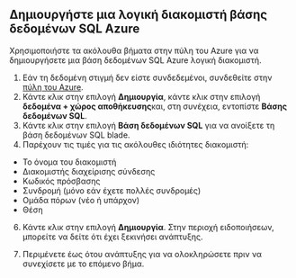 
<!--
includes/sql-database-create-new-server-portal.md

Latest Freshness check:  2016-04-11 , carlrab.

As of circa 2016-04-11, the following topics might include this include:
articles/sql-database/sql-database-get-started-tutorial.md

-->
## <a name="create-an-azure-sql-database-logical-server"></a>Δημιουργήστε μια λογική διακομιστή βάσης δεδομένων SQL Azure

Χρησιμοποιήστε τα ακόλουθα βήματα στην πύλη του Azure για να δημιουργήσετε μια βάση δεδομένων SQL Azure λογική διακομιστή.

1. Εάν τη δεδομένη στιγμή δεν είστε συνδεδεμένοι, συνδεθείτε στην [πύλη του Azure](http://portal.azure.com).
2. Κάντε κλικ στην επιλογή **Δημιουργία**, κάντε κλικ στην επιλογή **δεδομένα + χώρος αποθήκευσης**και, στη συνέχεια, εντοπίστε **Βάσης δεδομένων SQL**.
3. Κάντε κλικ στην επιλογή **Βάση δεδομένων SQL** για να ανοίξετε τη βάση δεδομένων SQL blade.
5. Παρέχουν τις τιμές για τις ακόλουθες ιδιότητες διακομιστή:

 - Το όνομα του διακομιστή
 - Διακομιστής διαχείρισης σύνδεσης
 - Κωδικός πρόσβασης
 - Συνδρομή (μόνο εάν έχετε πολλές συνδρομές)
 - Ομάδα πόρων (νέο ή υπάρχον)
 - Θέση


6.  Κάντε κλικ στην επιλογή **Δημιουργία**. Στην περιοχή ειδοποιήσεων, μπορείτε να δείτε ότι έχει ξεκινήσει ανάπτυξης.

7. Περιμένετε έως ότου ανάπτυξης για να ολοκληρώσετε πριν να συνεχίσετε με το επόμενο βήμα.

